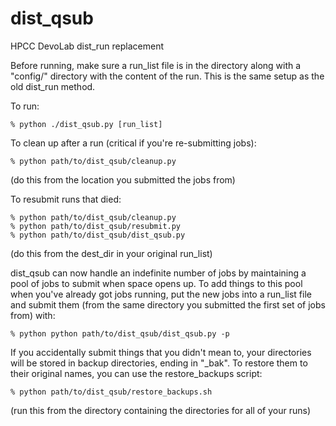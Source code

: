 dist_qsub
=========

HPCC DevoLab dist_run replacement

Before running, make sure a run_list file is in the directory along with a "config/" 
directory with the content of the run. This is the same setup as the old dist_run 
method.

To run: 
```
% python ./dist_qsub.py [run_list]
```

To clean up after a run (critical if you're re-submitting jobs):
```
% python path/to/dist_qsub/cleanup.py
```

(do this from the location you submitted the jobs from)

To resubmit runs that died:
```
% python path/to/dist_qsub/cleanup.py
% python path/to/dist_qsub/resubmit.py
% python path/to/dist_qsub/dist_qsub.py
```
(do this from the dest_dir in your original run_list)

dist_qsub can now handle an indefinite number of jobs by maintaining a pool of jobs to submit when space opens up. To add things to this pool when you've already got jobs running, put the new jobs into a run_list file and submit them (from the same directory you submitted the first set of jobs from) with:
```
% python python path/to/dist_qsub/dist_qsub.py -p
```

If you accidentally submit things that you didn't mean to, your directories will be stored in backup directories, ending in "_bak". To restore them to their original names, you can use the restore_backups script:
```
% python path/to/dist_qsub/restore_backups.sh
```
(run this from the directory containing the directories for all of your runs)
